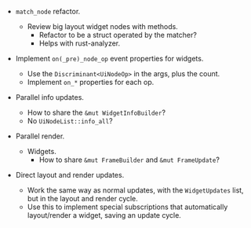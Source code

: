 * `match_node` refactor.
    - Review big layout widget nodes with methods.
        - Refactor to be a struct operated by the matcher?
        - Helps with rust-analyzer.

* Implement `on(_pre)_node_op` event properties for widgets.
    - Use the `Discriminant<UiNodeOp>` in the args, plus the count.
    - Implement `on_*` properties for each op. 

* Parallel info updates.
    - How to share the `&mut WidgetInfoBuilder`?
    - No `UiNodeList::info_all`?

* Parallel render.
    - Widgets.
        - How to share `&mut FrameBuilder` and `&mut FrameUpdate`?



* Direct layout and render updates.
    - Work the same way as normal updates, with the `WidgetUpdates` list, but in the layout and render cycle.
    - Use this to implement special subscriptions that automatically layout/render a widget, saving an update
      cycle.